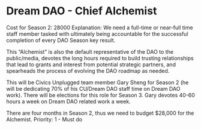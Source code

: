 # Dream DAO - Chief Alchemist

Cost for Season 2: 28000
Explanation: We need a full-time or near-full time staff member tasked with ultimately being accountable for the successful completion of every DAO Season key result.

This “Alchemist” is also the default representative of the DAO to the public/media, devotes the long hours required to build trusting relationships that lead to grants and interest from potential strategic partners, and spearheads the process of evolving the DAO roadmap as needed.

This will be Civics Unplugged team member Gary Sheng for Season 2 (he will be dedicating 70% of his CU/Dream DAO staff time on Dream DAO work). There will be elections for this role for Season 3. Gary devotes 40-60 hours a week on Dream DAO related work a week.

There are four months in Season 2, thus we need to budget $28,000 for the Alchemist.
Priority: 1 - Must do